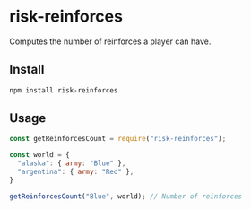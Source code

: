 # risk-reinforces

Computes the number of reinforces a player can have.

## Install

```bash
npm install risk-reinforces
```

## Usage

```js
const getReinforcesCount = require("risk-reinforces");

const world = {
  "alaska": { army: "Blue" },
  "argentina": { army: "Red" },
}

getReinforcesCount("Blue", world); // Number of reinforces
```
